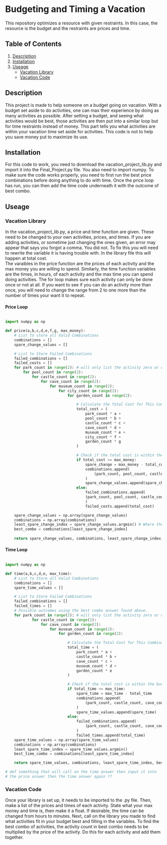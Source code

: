 # Budgeting and Timing a Vacation

This repository optimizes a resource with given restraints. In this case, the resource is the budget and the restraints are prices and time. 

## Table of Contents 

1. [Description](#description)
2. [Installation](#installation)
3. [Useage](#useage)
   - [Vacation Library](#vacation-library)
   - [Vacation Code](#vacation-code)

## Description 

This project is made to help someone on a budget going on vacation. With a budget set aside to do activities, one can max their experience by doing as many activities as possible. After setting a budget, and seeing what activities would be best, those activities are then put into a similar loop but for time restraints instead of money. This part tells you what activities are within your vacation time set aside for activities. This code is not to help you save money put to maximize its use. 

## Installation 

For this code to work, you need to download the vacation_project_lib.py and import it into the Final_Project.py file. You also need to import numpy. To make sure the code works properly, you need to first run the best price combinations before doing anything to do with time. Once the price loop has run, you can then add the time code underneath it with the outcome of best combo. 

## Useage

### Vacation Library 

In the vacation_project_lib.py, a price and time function are given. These need to be changed to your own activities, prices, and times. If you are adding activities, or sometime just changing the ones given, an error may appear that says you forgot a comma. You did not. To fix this you will need to rewrite the variable it is having trouble with. In the library file this will happen at total cost.\
The varaibles in the price function are the prices of each activity and the max money you are willing to spend. Similarly, the time function variables are the times, in hours, of each activity and the max time you can spend doing activities. The for loop makes sure each activity can only be done once or not at all. If you want to see if you can do an activity more than once, you will need to change the range from 2 to one more than the number of times your want it to repeat.

#### Price Loop

```python 

import numpy as np 

def price(a,b,c,d,e,f,g, max_money):
    # List to store all Valid Combinations 
    combinations = []
    spare_change_values = []

    # List to Store Failed Combinations 
    failed_combinations = []
    failed_costs = []
    for park_count in range(2): # will only list the activity zero or one time.
        for pool_count in range(2):
            for castle_count in range(2):
                for cave_count in range(2):
                    for museum_count in range(2):
                        for city_count in range(2):
                            for garden_count in range(2):

                                # Calculate the Total Cost for This Combination
                                total_cost = (
                                    park_count * a +
                                    pool_count * b +
                                    castle_count * c + 
                                    cave_count * d + 
                                    museum_count * e + 
                                    city_count * f +
                                    garden_count * g
                                )

                                # Check if the total cost is within the budget
                                if total_cost <= max_money:
                                    spare_change = max_money - total_cost
                                    combinations.append(
                                        (park_count, pool_count, castle_count, cave_count, museum_count, city_count, garden_count)
                                    )
                                    spare_change_values.append(spare_change)
                                else:
                                    failed_combinations.append(
                                    (park_count, pool_count, castle_count, cave_count, museum_count, city_count, garden_count)
                                    )
                                    failed_costs.append(total_cost)

    spare_change_values = np.array(spare_change_values)
    combinations = np.array(combinations)
    least_spare_change_index = spare_change_values.argmin() # Where the minimum occurs
    best_combo = combinations[least_spare_change_index]
                                
    return spare_change_values, combinations, least_spare_change_index, best_combo, failed_combinations, failed_costs
```

#### Time Loop 

```python

import numpy as np

def time(a,b,c,d,e, max_time):
    # List to Store all Valid Combinations
    combinations = []
    spare_time_values = []

    # List to Store Failed Combinations 
    failed_combinations = []
    failed_times = []
    # Possible outcomes using the best combo answer found above. 
    for park_count in range(2): # will only list the activity zero or one time.
            for castle_count in range(2):
                for cave_count in range(2):
                    for museum_count in range(2):
                        for garden_count in range(2):

                            # Calculate the Total Cost for This Combination
                            total_time = (
                                park_count * a +
                                castle_count * b +
                                cave_count * c +
                                museum_count * d +
                                garden_count * e
                            )

                            # Check if the total cost is within the budget
                            if total_time <= max_time:
                                spare_time = max_time - total_time
                                combinations.append(
                                    (park_count, castle_count, cave_count, museum_count, garden_count)
                                )
                                spare_time_values.append(spare_time)
                            else:
                                failed_combinations.append(
                                    (park_count, castle_count, cave_count, museum_count, garden_count)
                                )
                                failed_times.append(total_time)
    spare_time_values = np.array(spare_time_values)
    combinations = np.array(combinations)
    least_spare_time_index = spare_time_values.argmin()
    best_time_combo = combinations[least_spare_time_index]

    return spare_time_values, combinations, least_spare_time_index, best_time_combo, failed_combinations, failed_times

# def something that will call on the time answer then input it into 
# the price answer then the time answer again ??
```

### Vacation Code 

Once your library is set up, it needs to be imported to the .py file. Then, make a list of the prices and times of each activity. State what your max money and time is, then make it a float. If desirable, the time can be changed from hours to minutes. Next, call on the library you made to find what activities fit in your budget best and filling in the variables. To find the best combo of activities, the activity count in best combo needs to be multiplied by the price of the activity. Do this for each activity and add them together. 




